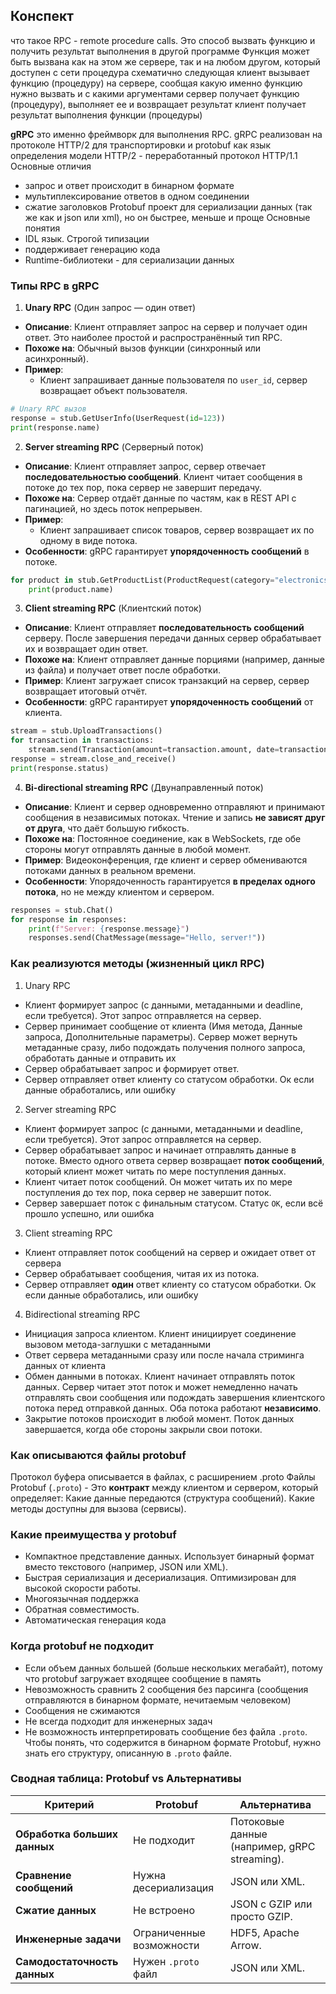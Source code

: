 ## Конспект
что такое RPC - remote procedure calls. Это способ вызвать функцию и получить результат выполнения в другой программе
Функция может быть вызвана как на этом же сервере, так и на любом другом, который доступен с сети
процедура схематично следующая
клиент вызывает функцию (процедуру) на сервере, сообщая какую именно функцию нужно вызвать и с какими аргументами
сервер получает функцию (процедуру), выполняет ее и возвращает результат
клиент получает результат выполнения функции (процедуры)

**gRPC** это именно фреймворк для выполнения RPC. gRPC реализован на протоколе HTTP/2 для транспортировки и protobuf как язык определения модели
HTTP/2 - переработанный протокол HTTP/1.1
Основные отличия
- запрос и ответ происходит в бинарном формате
- мультиплексирование ответов в одном соединении
- сжатие заголовков
Protobuf проект для сериализации данных (так же как и json или xml), но он быстрее, меньше и проще
Основные понятия
- IDL язык. Строгой типизации
- поддерживает генерацию кода
- Runtime-библиотеки - для сериализации данных

### **Типы RPC в gRPC**

1. **Unary RPC** (Один запрос — один ответ)
- **Описание**: Клиент отправляет запрос на сервер и получает один ответ. Это наиболее простой и распространённый тип RPC.
-  **Похоже на**: Обычный вызов функции (синхронный или асинхронный).
-  **Пример**:
	- Клиент запрашивает данные пользователя по `user_id`, сервер возвращает объект пользователя.
```python
# Unary RPC вызов 
response = stub.GetUserInfo(UserRequest(id=123)) 
print(response.name)
```

2. **Server streaming RPC** (Серверный поток)
- **Описание**: Клиент отправляет запрос, сервер отвечает **последовательностью сообщений**. Клиент читает сообщения в потоке до тех пор, пока сервер не завершит передачу.
- **Похоже на**: Сервер отдаёт данные по частям, как в REST API с пагинацией, но здесь поток непрерывен.
- **Пример**:
	- Клиент запрашивает список товаров, сервер возвращает их по одному в виде потока.
- **Особенности**: gRPC гарантирует **упорядоченность сообщений** в потоке.
```python
for product in stub.GetProductList(ProductRequest(category="electronics")):
	print(product.name)

```

3. **Client streaming RPC** (Клиентский поток)
- **Описание**: Клиент отправляет **последовательность сообщений** серверу. После завершения передачи данных сервер обрабатывает их и возвращает один ответ.
- **Похоже на**: Клиент отправляет данные порциями (например, данные из файла) и получает ответ после обработки.
- **Пример**: Клиент загружает список транзакций на сервер, сервер возвращает итоговый отчёт.
- **Особенности**:  gRPC гарантирует **упорядоченность сообщений** от клиента.
```python
stream = stub.UploadTransactions()
for transaction in transactions:
    stream.send(Transaction(amount=transaction.amount, date=transaction.date))
response = stream.close_and_receive()
print(response.status)
```

4. **Bi-directional streaming RPC** (Двунаправленный поток)
- **Описание**: Клиент и сервер одновременно отправляют и принимают сообщения в независимых потоках. Чтение и запись **не зависят друг от друга**, что даёт большую гибкость.
- **Похоже на**: Постоянное соединение, как в WebSockets, где обе стороны могут отправлять данные в любой момент.
- **Пример**: Видеоконференция, где клиент и сервер обмениваются потоками данных в реальном времени.
- **Особенности**: Упорядоченность гарантируется **в пределах одного потока**, но не между клиентом и сервером.
```python
responses = stub.Chat()
for response in responses:
    print(f"Server: {response.message}")
    responses.send(ChatMessage(message="Hello, server!"))
```

### Как реализуются методы (жизненный цикл RPC)
1. Unary RPC
- Клиент формирует запрос (с данными, метаданными и deadline, если требуется). Этот запрос отправляется на сервер.
- Сервер принимает сообщение от клиента (Имя метода, Данные запроса, Дополнительные параметры). Сервер может вернуть метаданные сразу, либо подождать получения полного запроса, обработать данные и отправить их
- Сервер обрабатывает запрос и формирует ответ. 
- Сервер отправляет ответ клиенту со статусом обработки. Ок если данные обработались, или ошибку

2. Server streaming RPC
- Клиент формирует запрос (с данными, метаданными и deadline, если требуется). Этот запрос отправляется на сервер.
- Сервер обрабатывает запрос и начинает отправлять данные в потоке. Вместо одного ответа сервер возвращает **поток сообщений**, который клиент может читать по мере поступления данных.
- Клиент читает поток сообщений. Он может читать их по мере поступления до тех пор, пока сервер не завершит поток.
- Сервер завершает поток с финальным статусом. Статус `OK`, если всё прошло успешно, или ошибка

3. Client streaming RPC
- Клиент отправляет поток сообщений на сервер и ожидает ответ от сервера
- Сервер обрабатывает сообщения, читая их из потока.
- Сервер отправляет **один** ответ клиенту со статусом обработки. Ок если данные обработались, или ошибку

4. Bidirectional streaming RPC
- Инициация запроса клиентом. Клиент инициирует соединение вызовом метода-заглушки с метаданными
- Ответ сервера метаданными сразу или после начала стриминга данных от клиента
- Обмен данными в потоках. Клиент начинает отправлять поток данных. Сервер читает этот поток и может немедленно начать отправлять свои сообщения или подождать завершения клиентского потока перед отправкой данных. Оба потока работают **независимо**.
- Закрытие потоков происходит в любой момент. Поток данных завершается, когда обе стороны закрыли свои потоки.

### Как описываются файлы protobuf
Протокол буфера описывается в файлах, с расширением .proto
Файлы Protobuf (`.proto`) - Это **контракт** между клиентом и сервером, который определяет: Какие данные передаются (структура сообщений). Какие методы доступны для вызова (сервисы).

### Какие преимущества у protobuf
- Компактное представление данных. Использует бинарный формат вместо текстового (например, JSON или XML).
- Быстрая сериализация и десериализация. Оптимизирован для высокой скорости работы.
- Многоязычная поддержка
- Обратная совместимость.
- Автоматическая генерация кода

### Когда protobuf не подходит
- Если объем данных большей (больше нескольких мегабайт), потому что protobuf загружает входящее сообщение в память
- Невозможность сравнить 2 сообщения без парсинга (сообщения отправляются в бинарном формате, нечитаемым человеком)
- Сообщения не сжимаются
- Не всегда подходит для инженерных задач
- Не возможность интерпретировать сообщение без файла `.proto`. Чтобы понять, что содержится в бинарном формате Protobuf, нужно знать его структуру, описанную в `.proto` файле.

### **Сводная таблица: Protobuf vs Альтернативы**

|**Критерий**|**Protobuf**|**Альтернатива**|
|---|---|---|
|**Обработка больших данных**|Не подходит|Потоковые данные (например, gRPC streaming).|
|**Сравнение сообщений**|Нужна десериализация|JSON или XML.|
|**Сжатие данных**|Не встроено|JSON с GZIP или просто GZIP.|
|**Инженерные задачи**|Ограниченные возможности|HDF5, Apache Arrow.|
|**Самодостаточность данных**|Нужен `.proto` файл|JSON или XML.|
